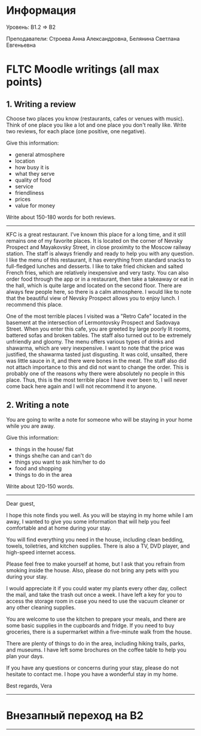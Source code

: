 # Информация

Уровень: B1.2 => B2 

Преподаватели: Строева Анна Александровна, Белянина Светлана Евгеньевна

# FLTC Moodle writings (all max points)

## 1. Writing a review

Choose two places you know (restaurants, cafes or venues with music). Think of one place you like a lot and one place you don't really like. Write two reviews, for each place (one positive, one negative).

Give this information:
- general atmosphere
- location
- how busy it is
- what they serve
- quality of food
- service
- friendliness
- prices
- value for money

Write about 150-180 words for both reviews.

---

KFC is a great restaurant. I’ve known this place for a long time, and it still remains one of my favorite places. It is located on the corner of Nevsky Prospect and Mayakovsky Street, in close proximity to the Moscow railway station. The staff is always friendly and ready to help you with any question. I like the menu of this restaurant, it has everything from standard snacks to full-fledged lunches and desserts. I like to take fried chicken and salted French fries, which are relatively inexpensive and very tasty. You can also order food through the app or in a restaurant, then take a takeaway or eat in the hall, which is quite large and located on the second floor. There are always few people here, so there is a calm atmosphere. I would like to note that the beautiful view of Nevsky Prospect allows you to enjoy lunch. I recommend this place.

One of the most terrible places I visited was a "Retro Cafe" located in the basement at the intersection of Lermontovsky Prospect and Sadovaya Street. When you enter this cafe, you are greeted by large poorly lit rooms, battered sofas and broken tables. The staff also turned out to be extremely unfriendly and gloomy. The menu offers various types of drinks and shawarma, which are very inexpensive. I want to note that the price was justified, the shawarma tasted just disgusting. It was cold, unsalted, there was little sauce in it, and there were bones in the meat. The staff also did not attach importance to this and did not want to change the order. This is probably one of the reasons why there were absolutely no people in this place. Thus, this is the most terrible place I have ever been to, I will never come back here again and I will not recommend it to anyone.

## 2. Writing a note

You are going to write a note for someone who will be staying in your home while you are away.

Give this information:
- things in the house/ flat
- things she/he can and can't do
- things you want to ask him/her to do
- food and shopping
- things to do in the area

Write about 120-150 words.

---

Dear guest,

I hope this note finds you well. As you will be staying in my home while I am away, I wanted to give you some information that will help you feel comfortable and at home during your stay.

You will find everything you need in the house, including clean bedding, towels, toiletries, and kitchen supplies. There is also a TV, DVD player, and high-speed internet access.

Please feel free to make yourself at home, but I ask that you refrain from smoking inside the house. Also, please do not bring any pets with you during your stay.

I would appreciate it if you could water my plants every other day, collect the mail, and take the trash out once a week. I have left a key for you to access the storage room in case you need to use the vacuum cleaner or any other cleaning supplies.

You are welcome to use the kitchen to prepare your meals, and there are some basic supplies in the cupboards and fridge. If you need to buy groceries, there is a supermarket within a five-minute walk from the house.

There are plenty of things to do in the area, including hiking trails, parks, and museums. I have left some brochures on the coffee table to help you plan your days.

If you have any questions or concerns during your stay, please do not hesitate to contact me. I hope you have a wonderful stay in my home.

Best regards,
Vera

---
# Внезапный переход на B2

---

